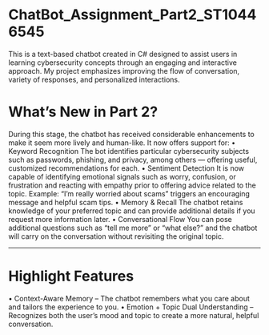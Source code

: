 # ChatBot_Assignment_Part2_ST10446545

This is a text-based chatbot created in C# designed to assist users in learning cybersecurity concepts through an engaging and interactive approach. My project emphasizes improving the flow of conversation, variety of responses, and personalized interactions.

# What’s New in Part 2?
During this stage, the chatbot has received considerable enhancements to make it seem more lively and human-like. It now offers support for:
•	Keyword Recognition
The bot identifies particular cybersecurity subjects such as passwords, phishing, and privacy, among others — offering useful, customized recommendations for each.
•	Sentiment Detection
It is now capable of identifying emotional signals such as worry, confusion, or frustration and reacting with empathy prior to offering advice related to the topic.
Example: “I’m really worried about scams” triggers an encouraging message and helpful scam tips.
•	Memory & Recall
The chatbot retains knowledge of your preferred topic and can provide additional details if you request more information later.
•	Conversational Flow
You can pose additional questions such as “tell me more” or “what else?” and the chatbot will carry on the conversation without revisiting the original topic.
___________________________________________________________________________________________________________________________________________
# Highlight Features
•	 Context-Aware Memory – The chatbot remembers what you care about and tailors the experience to you.
•	Emotion + Topic Dual Understanding – Recognizes both the user’s mood and topic to create a more natural, helpful conversation.


